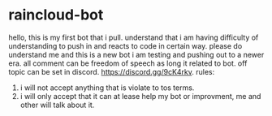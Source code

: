 # raincloud-bot
hello, this is my first bot that i pull.
understand that i am having difficulty of understanding to push in and reacts to code in certain way.
please do understand me and this is a new bot i am testing and pushing out to a newer era.
all comment can be freedom of speech as long it related to bot. off topic can be set in discord.
https://discord.gg/9cK4rkv.
rules: 
1. i will not accept anything that is violate to tos terms.
2. i will only accept that it can at lease help my bot or improvment, me and other will talk about it.
